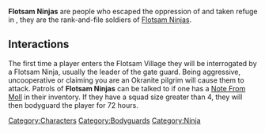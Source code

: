 **Flotsam Ninjas** are people who escaped the oppression of [](02%20-%20Projects%20&%20Wikis/Kenshi/Kenshi%20Wiki/Kenshi%20Wiki%20Template/The_Holy_Nation.md) and taken refuge in [](Flotsam_Village.md), they are the rank-and-file
soldiers of [Flotsam Ninjas](02%20-%20Projects%20&%20Wikis/Kenshi/Kenshi%20Wiki/Kenshi%20Wiki%20Template/Flotsam_Ninjas.md "wikilink").

## Interactions

The first time a player enters the Flotsam Village they will be
interrogated by a Flotsam Ninja, usually the leader of the gate guard.
Being aggressive, uncooperative or claiming you are an Okranite pilgrim
will cause them to attack. Patrols of **Flotsam Ninjas** can be talked
to if one has a [Note From Moll](Note_From_Moll.md "wikilink") in their
inventory. If they have a squad size greater than 4, they will then
bodyguard the player for 72 hours.

[Category:Characters](Category:Characters "wikilink")
[Category:Bodyguards](Category:Bodyguards "wikilink")
[Category:Ninja](Category:Ninja "wikilink")